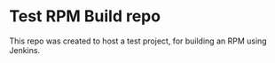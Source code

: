 # Test RPM Build repo

This repo was created to host a test project, for building an RPM using Jenkins.